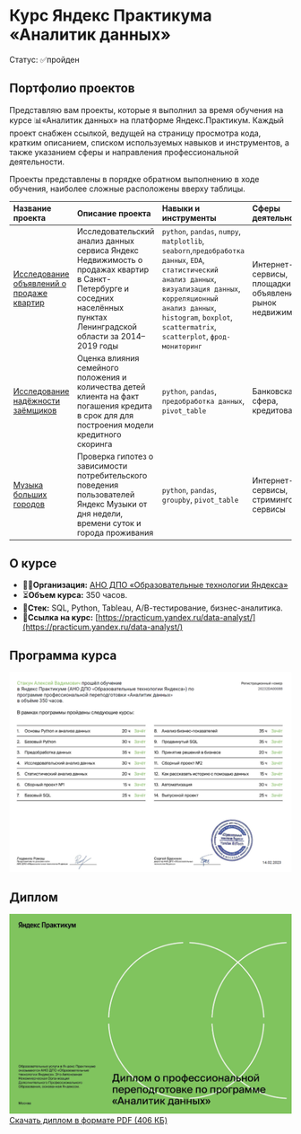 # Курс Яндекс Практикума «Аналитик данных»
Статус: ✅пройден
## Портфолио проектов
Представляю вам проекты, которые я выполнил за время обучения на курсе 📊«Аналитик данных» на платформе Яндекс.Практикум. Каждый проект снабжен ссылкой, ведущей на страницу просмотра кода, кратким описанием, списком используемых навыков и инструментов, а также указанием сферы и направления профессиональной деятельности.

Проекты представлены в порядке обратном выполнению в ходе обучения, наиболее сложные расположены вверху таблицы.

|Название проекта|Описание проекта|Навыки и инструменты|Сферы деятельности|Направления деятельности|
|:-|:-|:-|:-|:-|
|[Исследование объявлений о продаже квартир](https://github.com/stakun/y_practicum_da_rus/blob/main/03_real_estate_rus.ipynb)|Исследовательский анализ данных сервиса Яндекс Недвижимость о продажах квартир в Санкт-Петербурге и соседних населённых пунктах Ленинградской области за 2014–2019 годы|`python`, `pandas`, `numpy`, `matplotlib`, `seaborn`,`предобработка данных`, `EDA`, `статистический анализ данных`, `визуализация данных`, `корреляционный анализ данных`, `histogram`, `boxplot`, `scattermatrix`, `scatterplot`, `фрод-мониторинг`|Интернет-сервисы, площадки объявлений, рынок недвижимости|Маркетинг аналитик, Fraud-аналитик, Data Analyst|
|[Исследование надёжности заёмщиков](https://github.com/stakun/y_practicum_da_rus/blob/main/02_bank_rus.ipynb)|Оценка влияния семейного положения и количества детей клиента на факт погашения кредита в срок для для построения модели кредитного скоринга|`python`, `pandas`, `предобработка данных`, `pivot_table`|Банковская сфера, кредитование|Data Analyst, Финансовый аналитик|
|[Музыка больших городов](https://github.com/stakun/y_practicum_da_rus/blob/0c6af7186be3f70078ada51f53797267be2eb270/01_music_rus.ipynb)|Проверка гипотез о зависимости потребительского поведения пользователей Яндекс Музыки от дня недели, времени суток и города проживания| `python`, `pandas`, `groupby`, `pivot_table`|Интернет-сервисы, cтриминговые сервисы|Data Analyst|

## О курсе
 - 🧑‍🏫**Организация:** [АНО ДПО «Образовательные технологии Яндекса»](https://yandex.ru/edtech/documents)
 - ⏳**Объем курса:** 350 часов.
 - 🧰**Стек:** SQL, Python, Tableau, А/В-тестирование, бизнес-аналитика.
 - 🔗**Ссылка на курс:** [https://practicum.yandex.ru/data-analyst/](https://practicum.yandex.ru/data-analyst/)
## Программа курса
![Аналитик данных — программа](/certificate/20232DA00088_rus_2p.png)
## Диплом
![Аналитик данных — диплом](/certificate/20232DA00088_rus_1p.png)
 [Скачать диплом в формате PDF (406 КБ)](/certificate/20232DA00088_rus.pdf)
